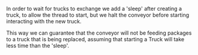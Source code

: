 In order to wait for trucks to exchange we add a 'sleep' after creating a truck, to allow the thread to start, but we halt the conveyor before starting interacting with the new truck.

This way we can guarantee that the conveyor will not be feeding packages to a truck that is being replaced, assuming that starting a Truck will take less time than the 'sleep'.